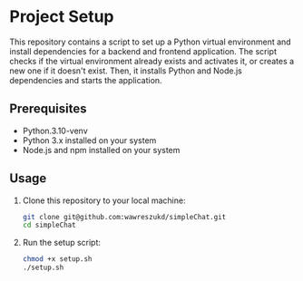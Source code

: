 # Project Setup

This repository contains a script to set up a Python virtual environment and install dependencies for a backend and frontend application. The script checks if the virtual environment already exists and activates it, or creates a new one if it doesn't exist. Then, it installs Python and Node.js dependencies and starts the application.

## Prerequisites

- Python.3.10-venv
- Python 3.x installed on your system
- Node.js and npm installed on your system

## Usage

1. Clone this repository to your local machine:

   ```bash
   git clone git@github.com:wawreszukd/simpleChat.git
   cd simpleChat
   ```

2. Run the setup script:
   ```bash
   chmod +x setup.sh
   ./setup.sh
   ```

